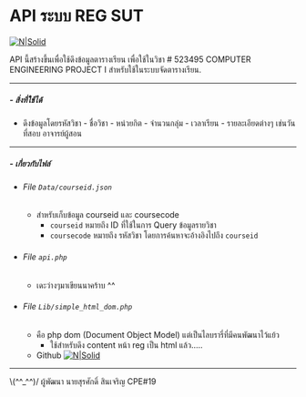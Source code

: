 # API ระบบ REG SUT

[![N|Solid](https://www.picz.in.th/images/2017/09/28/532742-128.png)](dsd)

API นี้สร้างขึ้นเพื่อใช้ดึงข้อมูลตารางเรียน เพื่อใช้ในวิชา # 523495 COMPUTER ENGINEERING PROJECT I สำหรับใช้ในระบบจัดตารางเรียน.
***
##### - สิ่งที่ใช้ได้
  - ดึงข้อมูลโดยรหัสวิชา
        - ชื่อวิชา
        - หน่วยกิต
        - จำนวนกลุ่ม
        - เวลาเรียน
        - รายละเอียดต่างๆ เช่นวันที่สอบ อาจารย์ผู้สอน
___
##### - เกี่ยวกับไฟล์
- ###### File  ``Data/courseid.json``
    - สำหรับเก็บข้อมูล courseid และ coursecode
        - `courseid` หมายถึง ID ที่ใช้ในการ Query ข้อมูลรายวิชา
        - `coursecode` หมายถึง รหัสวิชา โดยการค้นหาจะอ้างอิงไปถึง `courseid`
- ###### File ``api.php``
    - เดะว่างๆมาเขียนนาคร้าบ ^^
- ###### File ``Lib/simple_html_dom.php``    
    - คือ php dom (Document Object Model) แต่เป็นไลบรารี่ที่มีคนพัฒนาไว้แย้ว
        - ใช้สำหรับดึง content หน้า reg เป็น html แล้ว.....
    - Github [![N|Solid](https://github.com/favicon.ico)](https://github.com/sunra/php-simple-html-dom-parser)
---
 \\(^^_^^)/
ผู้พัฒนา นายสุรศักดิ์ สินเจริญ CPE#19